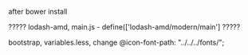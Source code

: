 after bower install

????? lodash-amd, main.js - define(['lodash-amd/modern/main'] ?????

bootstrap, variables.less, change @icon-font-path: "../../../fonts/";